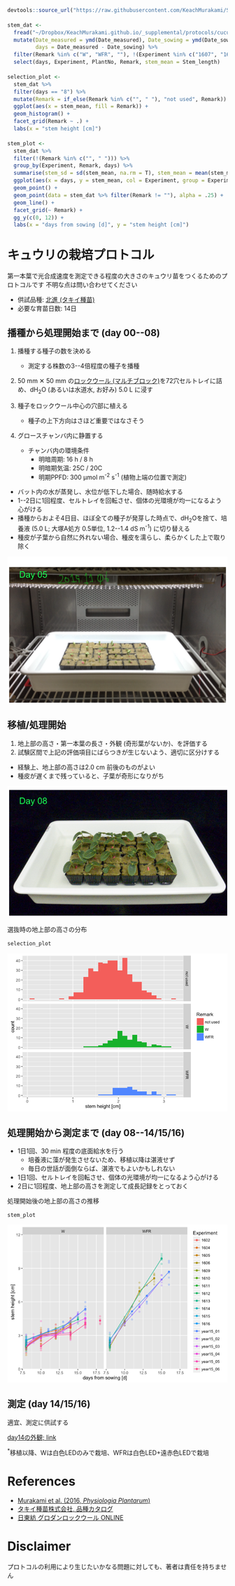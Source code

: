 ``` r
devtools::source_url("https://raw.githubusercontent.com/KeachMurakami/Sources/master/Startup_silent.R")

stem_dat <-
  fread("~/Dropbox/KeachMurakami.github.io/_supplemental/protocols/cucumber/stem_height_log.csv") %>%
  mutate(Date_measured = ymd(Date_measured), Date_sowing = ymd(Date_sowing),
         days = Date_measured - Date_sowing) %>%
  filter(Remark %in% c("W", "WFR", ""), !(Experiment %in% c("1607", "1608", "x1"))) %>%
  select(days, Experiment, PlantNo, Remark, stem_mean = Stem_length)

selection_plot <-
  stem_dat %>%
  filter(days == "8") %>%
  mutate(Remark = if_else(Remark %in% c("", " "), "not used", Remark)) %>%
  ggplot(aes(x = stem_mean, fill = Remark)) +
  geom_histogram() +
  facet_grid(Remark ~ .) +
  labs(x = "stem height [cm]")

stem_plot <-
  stem_dat %>%
  filter(!(Remark %in% c("", " "))) %>%
  group_by(Experiment, Remark, days) %>%
  summarise(stem_sd = sd(stem_mean, na.rm = T), stem_mean = mean(stem_mean, na.rm = T)) %>%
  ggplot(aes(x = days, y = stem_mean, col = Experiment, group = Experiment)) +
  geom_point() +
  geom_point(data = stem_dat %>% filter(Remark != ""), alpha = .25) +
  geom_line() +
  facet_grid(~ Remark) +
  gg_y(c(0, 12)) +
  labs(x = "days from sowing [d]", y = "stem height [cm]")
```

キュウリの栽培プロトコル
========================

第一本葉で光合成速度を測定できる程度の大きさのキュウリ苗をつくるためのプロトコルです
不明な点は問い合わせてください

-   供試品種: [北進 (タキイ種苗)](http://www.takii.co.jp/CGI/tsk/shohin/shohin.cgi?breed_seq=00000108)
-   必要な育苗日数: 14日

播種から処理開始まで (day 00--08)
---------------------------------

1.  播種する種子の数を決める
    -   測定する株数の3--4倍程度の種子を播種

2.  50 mm ✕ 50 mm の[ロックウール (マルチブロック)](http://www.nittobo.co.jp/business/environment-health/green/grodan/syouhin.html)を72穴セルトレイに詰め、dH<sub>2</sub>O (あるいは水道水, お好み) 5.0 L に浸す
3.  種子をロックウール中心の穴部に植える
    -   種子の上下方向はさほど重要ではなさそう

4.  グロースチャンバ内に静置する
    -   チャンバ内の環境条件
        -   明暗周期: 16 h / 8 h
        -   明暗期気温: 25C / 20C
        -   明期PPFD: 300 µmol m<sup>-2</sup> s<sup>-1</sup> (植物上端の位置で測定)

-   バット内の水が蒸発し、水位が低下した場合、随時給水する
-   1--2日に1回程度、セルトレイを回転させ、個体の光環境が均一になるよう心がける
-   播種からおよそ4日目、ほぼ全ての種子が発芽した時点で、dH<sub>2</sub>Oを捨て、培養液 (5.0 L; 大塚A処方 0.5単位, 1.2--1.4 dS m<sup>-1</sup>) に切り替える
-   種皮が子葉から自然に外れない場合、種皮を濡らし、柔らかくした上で取り除く

![day05の外観](photo_day05.png)

移植/処理開始
-------------

1.  地上部の高さ・第一本葉の長さ・外観 (奇形葉がないか)、を評価する
2.  試験区間で上記の評価項目にばらつきが生じないよう、適切に区分けする

-   経験上、地上部の高さは2.0 cm 前後のものがよい
-   種皮が遅くまで残っていると、子葉が奇形になりがち

![day08の外観](photo_day08.png)

選抜時の地上部の高さの分布

``` r
selection_plot
```

![](cucumber_protocol_files/figure-markdown_github/unnamed-chunk-2-1.png)

処理開始から測定まで (day 08--14/15/16)
---------------------------------------

-   1日1回、30 min 程度の底面給水を行う
    -   培養液に藻が発生させないため、移植以降は湛液せず
    -   毎日の世話が面倒ならば、湛液でもよいかもしれない
-   1日1回、セルトレイを回転させ、個体の光環境が均一になるよう心がける
-   2日に1回程度、地上部の高さを測定して成長記録をとっておく

処理開始後の地上部の高さの推移

``` r
stem_plot
```

![](cucumber_protocol_files/figure-markdown_github/unnamed-chunk-3-1.png)

測定 (day 14/15/16)
-------------------

適宜、測定に供試する

[day14の外観; link](http://onlinelibrary.wiley.com/store/10.1111/ppl.12421/asset/supinfo/ppl12421-sup-0001-FigureS1.pdf?v=1&s=677bc5fc64b632917af7d2d801b950631f2e8270)

<sup>\*</sup>移植以降、Wは白色LEDのみで栽培、WFRは白色LED+遠赤色LEDで栽培

References
==========

-   [Murakami et al. (2016, *Physiologia Plantarum*)](http://onlinelibrary.wiley.com/wol1/doi/10.1111/ppl.12421/abstract)
-   [タキイ種苗株式会社, 品種カタログ](http://www.takii.co.jp/CGI/tsk/shohin/shohin.cgi?breed_seq=00000108)
-   [日東紡 グロダンロックウール ONLINE](http://www.nittobo.co.jp/business/environment-health/green/grodan/syouhin.html)

Disclaimer
==========

プロトコルの利用により生じたいかなる問題に対しても、著者は責任を持ちません
